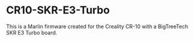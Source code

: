 # CR10-SKR-E3-Turbo
This is a Marlin firmware created for the Creality CR-10 with a BigTreeTech SKR E3 Turbo board.
